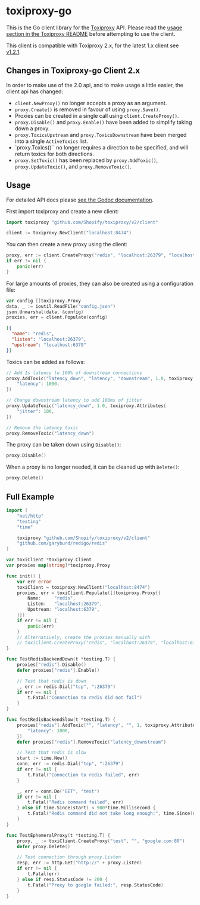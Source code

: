 # toxiproxy-go

This is the Go client library for the
[Toxiproxy](https://github.com/shopify/toxiproxy) API. Please read the [usage
section in the Toxiproxy README](https://github.com/shopify/toxiproxy#usage)
before attempting to use the client.

This client is compatible with Toxiproxy 2.x, for the latest 1.x client see
[v1.2.1](https://github.com/Shopify/toxiproxy/tree/v1.2.1/client).

## Changes in Toxiproxy-go Client 2.x

In order to make use of the 2.0 api, and to make usage a little easier, the
client api has changed:

 - `client.NewProxy()` no longer accepts a proxy as an argument.
 - `proxy.Create()` is removed in favour of using `proxy.Save()`.
 - Proxies can be created in a single call using `client.CreateProxy()`.
 - `proxy.Disable()` and `proxy.Enable()` have been added to simplify taking
    down a proxy.
 - `proxy.ToxicsUpstream` and `proxy.ToxicsDownstream` have been merged into a
    single `ActiveToxics` list.
 - `proxy.Toxics()`` no longer requires a direction to be specified, and will
    return toxics for both directions.
 - `proxy.SetToxic()` has been replaced by `proxy.AddToxic()`,
   `proxy.UpdateToxic()`, and `proxy.RemoveToxic()`.

## Usage

For detailed API docs please [see the Godoc
documentation](http://godoc.org/github.com/Shopify/toxiproxy/client).

First import toxiproxy and create a new client:
```go
import toxiproxy "github.com/Shopify/toxiproxy/v2/client"

client := toxiproxy.NewClient("localhost:8474")
```

You can then create a new proxy using the client:
```go
proxy, err := client.CreateProxy("redis", "localhost:26379", "localhost:6379")
if err != nil {
    panic(err)
}
```

For large amounts of proxies, they can also be created using a configuration file:
```go
var config []toxiproxy.Proxy
data, _ := ioutil.ReadFile("config.json")
json.Unmarshal(data, &config)
proxies, err = client.Populate(config)
```
```json
[{
  "name": "redis",
  "listen": "localhost:26379",
  "upstream": "localhost:6379"
}]
```

Toxics can be added as follows:
```go
// Add 1s latency to 100% of downstream connections
proxy.AddToxic("latency_down", "latency", "downstream", 1.0, toxiproxy.Attributes{
    "latency": 1000,
})

// Change downstream latency to add 100ms of jitter
proxy.UpdateToxic("latency_down", 1.0, toxiproxy.Attributes{
    "jitter": 100,
})

// Remove the latency toxic
proxy.RemoveToxic("latency_down")
```


The proxy can be taken down using `Disable()`:
```go
proxy.Disable()
```

When a proxy is no longer needed, it can be cleaned up with `Delete()`:
```go
proxy.Delete()
```

## Full Example

```go
import (
    "net/http"
    "testing"
    "time"

    toxiproxy "github.com/Shopify/toxiproxy/v2/client"
    "github.com/garyburd/redigo/redis"
)

var toxiClient *toxiproxy.Client
var proxies map[string]*toxiproxy.Proxy

func init() {
    var err error
    toxiClient = toxiproxy.NewClient("localhost:8474")
    proxies, err = toxiClient.Populate([]toxiproxy.Proxy{{
        Name:     "redis",
        Listen:   "localhost:26379",
        Upstream: "localhost:6379",
    }})
    if err != nil {
        panic(err)
    }
    // Alternatively, create the proxies manually with
    // toxiClient.CreateProxy("redis", "localhost:26379", "localhost:6379")
}

func TestRedisBackendDown(t *testing.T) {
    proxies["redis"].Disable()
    defer proxies["redis"].Enable()

    // Test that redis is down
    _, err := redis.Dial("tcp", ":26379")
    if err == nil {
        t.Fatal("Connection to redis did not fail")
    }
}

func TestRedisBackendSlow(t *testing.T) {
    proxies["redis"].AddToxic("", "latency", "", 1, toxiproxy.Attributes{
        "latency": 1000,
    })
    defer proxies["redis"].RemoveToxic("latency_downstream")

    // Test that redis is slow
    start := time.Now()
    conn, err := redis.Dial("tcp", ":26379")
    if err != nil {
        t.Fatal("Connection to redis failed", err)
    }

    _, err = conn.Do("GET", "test")
    if err != nil {
        t.Fatal("Redis command failed", err)
    } else if time.Since(start) < 900*time.Millisecond {
        t.Fatal("Redis command did not take long enough:", time.Since(start))
    }
}

func TestEphemeralProxy(t *testing.T) {
    proxy, _ := toxiClient.CreateProxy("test", "", "google.com:80")
    defer proxy.Delete()

    // Test connection through proxy.Listen
    resp, err := http.Get("http://" + proxy.Listen)
    if err != nil {
        t.Fatal(err)
    } else if resp.StatusCode != 200 {
        t.Fatal("Proxy to google failed:", resp.StatusCode)
    }
}
```
